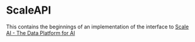 # ScaleAPI

This contains the beginnings of an implementation of the interface to [Scale AI - The Data Platform for AI](https://scale.com)
